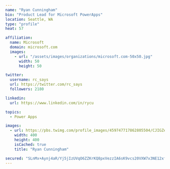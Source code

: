 ```yaml
---
name: "Ryan Cunningham"
bio: "Product Lead for Microsoft PowerApps"
location: Seattle, WA
type: "profile"
heat: 57

affiliation:
  name: Microsoft
  domain: microsoft.com
  images:
    - url: "/assets/images/organizations/microsoft.com-50x50.jpg"
      width: 50
      height: 50

twitter:
  username: rc_says
  url: https://twitter.com/rc_says
  followers: 2180

linkedin:
  url: https://www.linkedin.com/in/rycu

topics:
  - Power Apps

images:
  - url: https://pbs.twimg.com/profile_images/459747717862805504/CJIGZejd_400x400.png
    width: 400
    height: 400
    isCached: true
    title: "Ryan Cunningham"

secured: "SLnMx+Aynj4aR/Yj5jIzUVqO6ZZKrKQ8pxVezzIA6sK9vcs20VXW7x3NE12xfYDcDEnPIN2f9Ics8yjieHFsFNfOJSO8MB2N7BDqiwqndO5tKrpqEUnwkKSGPLcMK9Mn3oNjyTEo1MZJSNu555fV1jkMOvBTriPh/S01vCIxPxcZeFzOfh7VZalz7RLBLYLn4bFO958ImJLCtOEzDJT0V+4U8blM0u1NTYRKrRPa9a4AQg6KKsEow9ko46L5ZM9I7D0sgDEra6jzB9sTIugrupPb7SQLypAB6t2HTeF5wV5ZlLPUS0rIOT9I4lKVXnTnFAvr+Td3UtxRP7KMOTfm1A2kktAxY0tG+ClJIqERHAiFegsQMQzsn3UPLSA9vwmftXztk9bBJzfJxyt9Kb8UinXXM7zkYB5PGjCMoH3FeOQ=;rfhbL5u/CEf9nFxIvRxWog=="
---
```


